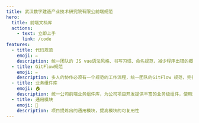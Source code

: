 ```yaml
---
title: 武汉数字建造产业技术研究院有限公前端规范
hero:
  title: 前端文档库
  actions:
    - text: 立即上手
      link: /code
features:
  - title: 代码规范
    emoji: ✏️
    description: 统一团队的 JS vue语法风格、书写习惯、命名规范，减少程序出错的概率，其中也包含了 ES6+ 的语法规范和最佳实践
  - title: GitFlow规范
    emoji: ✏️
    description: 多人的协作必须有一个规范的工作流程，统一团队的GitFlow 规范，完善项目版本控制
  - title: 业务组件库
    emoji: 🏠
    description: 统一公司前端业务组件库，为公司项目开发提供丰富的业务级组件，使用规范化的组件搭建公司项目，一致，反馈，效率，可控
  - title: 通用模块
    emoji: 📌 
    description: 项目提炼出的通用模块，提高模块的可复用性
---
```

